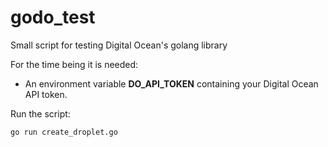 # godo_test

Small script for testing Digital Ocean's golang library

For the time being it is needed:
* An environment variable **DO_API_TOKEN** containing your Digital Ocean API token.

Run the script:
```bash
go run create_droplet.go
```
